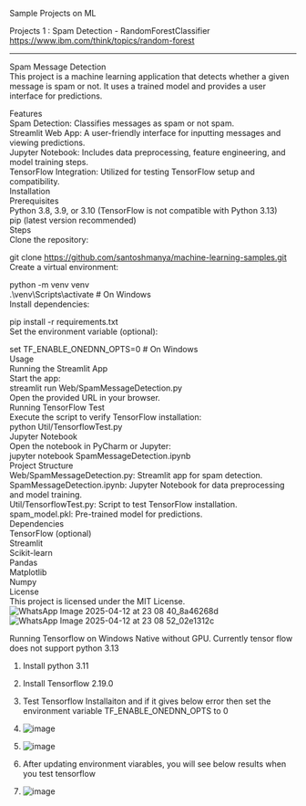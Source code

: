 Sample Projects on ML

Projects 1 : Spam Detection - RandomForestClassifier https://www.ibm.com/think/topics/random-forest

<hr></hr>
Spam Message Detection <br>
This project is a machine learning application that detects whether a given message is spam or not. It uses a trained model and provides a user interface for predictions. <br>


Features <br>
Spam Detection: Classifies messages as spam or not spam. <br>
Streamlit Web App: A user-friendly interface for inputting messages and viewing predictions. <br>
Jupyter Notebook: Includes data preprocessing, feature engineering, and model training steps. <br>
TensorFlow Integration: Utilized for testing TensorFlow setup and compatibility. <br>
Installation <br>
Prerequisites <br>
Python 3.8, 3.9, or 3.10 (TensorFlow is not compatible with Python 3.13) <br>
pip (latest version recommended) <br>
Steps <br>
Clone the repository: <br>


git clone https://github.com/santoshmanya/machine-learning-samples.git <br>
Create a virtual environment: <br>


python -m venv venv <br>
.\venv\Scripts\activate  # On Windows <br>
Install dependencies: <br>


pip install -r requirements.txt <br>
Set the environment variable (optional): <br>


set TF_ENABLE_ONEDNN_OPTS=0  # On Windows <br>
Usage <br>
Running the Streamlit App <br>
Start the app: <br>
streamlit run Web/SpamMessageDetection.py <br>
Open the provided URL in your browser. <br>
Running TensorFlow Test <br>
Execute the script to verify TensorFlow installation: <br>
python Util/TensorflowTest.py <br>
Jupyter Notebook <br>
Open the notebook in PyCharm or Jupyter: <br>
jupyter notebook SpamMessageDetection.ipynb <br>
Project Structure <br>
Web/SpamMessageDetection.py: Streamlit app for spam detection. <br>
SpamMessageDetection.ipynb: Jupyter Notebook for data preprocessing and model training. <br>
Util/TensorflowTest.py: Script to test TensorFlow installation. <br>
spam_model.pkl: Pre-trained model for predictions. <br>
Dependencies <br>
TensorFlow (optional)<br>
Streamlit <br>
Scikit-learn <br>
Pandas <br>
Matplotlib <br>
Numpy <br>
License <br>
This project is licensed under the MIT License. <br>
![WhatsApp Image 2025-04-12 at 23 08 40_8a46268d](https://github.com/user-attachments/assets/0e0c9f5f-9457-4b42-91c1-ae6c5726d5fe)
![WhatsApp Image 2025-04-12 at 23 08 52_02e1312c](https://github.com/user-attachments/assets/0928ccee-b246-4bcf-b4a9-9315dd6c0a30)



Running Tensorflow on Windows Native without GPU. Currently tensor flow does not support python 3.13

1. Install python 3.11
2. Install Tensorflow 2.19.0
3. Test Tensorflow Installaiton and if it gives below error then set the environment variable TF_ENABLE_ONEDNN_OPTS to 0
4. ![image](https://github.com/user-attachments/assets/ca1b2f4e-8458-4a3d-8608-e86218f87393)

5. ![image](https://github.com/user-attachments/assets/50cd8438-bc52-43d8-a7be-6fee8e9467bc)
6. After updating environment viarables, you will see below results when you test tensorflow
7. ![image](https://github.com/user-attachments/assets/81b02a56-89f2-4147-8fec-128bb815d70a)


